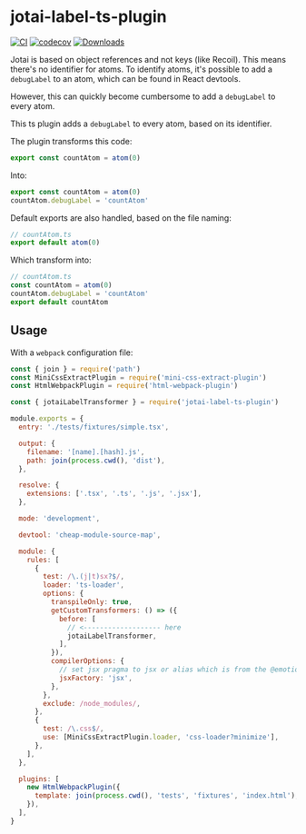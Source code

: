 # jotai-label-ts-plugin

[![CI](https://github.com/ahungrynoob/jotai-label-ts-plugin/actions/workflows/ci.yml/badge.svg?branch=master)](https://github.com/ts-plugin/loadable-component/actions/workflows/ci.yml)
[![codecov](https://codecov.io/gh/ahungrynoob/jotai-label-ts-plugin/branch/master/graph/badge.svg)](https://codecov.io/gh/ahungrynoob/jotai-label-ts-plugin)
[![Downloads](https://img.shields.io/npm/dm/jotai-label-ts-plugin.svg?sanitize=true)](https://npmcharts.com/compare/jotai-label-ts-plugin?minimal=true)

Jotai is based on object references and not keys (like Recoil). This means there's no identifier for atoms. To identify atoms, it's possible to add a `debugLabel` to an atom, which can be found in React devtools.

However, this can quickly become cumbersome to add a `debugLabel` to every atom.

This ts plugin adds a `debugLabel` to every atom, based on its identifier.

The plugin transforms this code:

```js
export const countAtom = atom(0)
```

Into:

```js
export const countAtom = atom(0)
countAtom.debugLabel = 'countAtom'
```

Default exports are also handled, based on the file naming:

```js
// countAtom.ts
export default atom(0)
```

Which transform into:

```js
// countAtom.ts
const countAtom = atom(0)
countAtom.debugLabel = 'countAtom'
export default countAtom
```

## Usage

With a `webpack` configuration file:

```js
const { join } = require('path')
const MiniCssExtractPlugin = require('mini-css-extract-plugin')
const HtmlWebpackPlugin = require('html-webpack-plugin')

const { jotaiLabelTransformer } = require('jotai-label-ts-plugin')

module.exports = {
  entry: './tests/fixtures/simple.tsx',

  output: {
    filename: '[name].[hash].js',
    path: join(process.cwd(), 'dist'),
  },

  resolve: {
    extensions: ['.tsx', '.ts', '.js', '.jsx'],
  },

  mode: 'development',

  devtool: 'cheap-module-source-map',

  module: {
    rules: [
      {
        test: /\.(j|t)sx?$/,
        loader: 'ts-loader',
        options: {
          transpileOnly: true,
          getCustomTransformers: () => ({
            before: [
              // <------------------- here
              jotaiLabelTransformer,
            ],
          }),
          compilerOptions: {
            // set jsx pragma to jsx or alias which is from the @emotion/react package to enable css property in jsx component
            jsxFactory: 'jsx',
          },
        },
        exclude: /node_modules/,
      },
      {
        test: /\.css$/,
        use: [MiniCssExtractPlugin.loader, 'css-loader?minimize'],
      },
    ],
  },

  plugins: [
    new HtmlWebpackPlugin({
      template: join(process.cwd(), 'tests', 'fixtures', 'index.html'),
    }),
  ],
}
```
